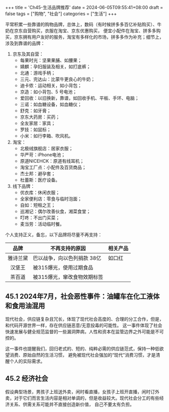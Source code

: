 +++
title = 'Ch45-生活品牌推荐'
date = 2024-06-05T09:55:41+08:00
draft = false
tags = ["购物", "社会"]
categories = ["生活"]
+++

平常积累一些靠谱的购物品牌，总体上，数码（有时候拼多多百亿补贴购买）、牛奶在京东自营购买，衣服在淘宝、京东优惠购买，
便宜小配件在淘宝、拼多多购买，京东拥有用户友好的服务，淘宝有多样化的市场，拼多多作为补充；细节上，涉及到靠谱的品牌：

1. 京东及其自营：
    * 每果时光：坚果果脯、如腰果；
    * 婧麒：孕妇服装及相关，如打底裤；
    * 北通：游戏手柄；
    * 三元、完达山：比蒙牛更良心的牛奶；
    * 迪卡侬：运动相关，如小背包；
    * 京造：如小背包、5 号电池；
    * 爱回收：以旧换新，靠谱，如回收手机、平板、手环、电脑；
    * 三诺：如血糖设备，如血糖仪；
    * 舒克：如牙膏；
    * 京东大药房：买药；
    * 全友家居：家具；
    * 罗技：如鼠标；
    * 小米：如行李箱、吹风机。
2. 淘宝：
    * 北极绒旗舰店：居家衣服；
    * 华严苛：iPhone电池；
    * 原道NICEHCK：原道有线耳机；
    * 淘宝工厂点：小配件及百货商品；
    * 杰士邦：避孕套；
    * 杜蕾斯：医疗设备。
3. 线下品牌：
    * 优衣库：休闲衣服；
    * 全家便利店：零食与临时泡面；
    * 自如：短租之王；
    * 巡湘记：偶尔改善伙食，湘菜食堂；
    * 叮咚：不出门买菜；
    * 麦当劳：活动临时餐。

个人支持正义，备忘，以下品牌将尽量不再支持：

| 品牌 | 不再支持的原因 | 相关产品 |
| :-: | --- | --- |
| 雅诗兰黛 | 巴以战争，向以色列捐款 38亿 | 如口红 |
| 汉堡王 | 被315爆光，使用过期食品 | |
| 茶百道 | 被315爆光，窜改食物效期标签 | |

## 45.1 2024年7月，社会恶性事件：油罐车在化工液体和食用油混用

现代社会，供应链复杂且冗长，体现了现代社会高度的、合理的分工合作，但是，和代码开源世界一样，存在供应链恶意/无意投毒的可能性。
这一事件体现了社会快速发展与健全规范监督的一些漏洞弊病，人性和资本在监管边界之外可能是不可控的。

这一事件也提醒我们，回归老式的、短的、纯粹必需的供应链范式，保持一种低欲望消费、原始自然的生活习惯，
避免被现代社会强加的“现代”消费习惯，才是清醒个人的实际需求。

## 45.2 经济社会

假设典型场景，男孩子上班送外卖，闲时看直播，女孩子上班开直播，闲时订外卖，对于它们而言生活内容是相对单调的，但是收益较大。现代社会分工的有些经济关系、供需关系可能并不直接创造新价值，
自己不要太有负担。
